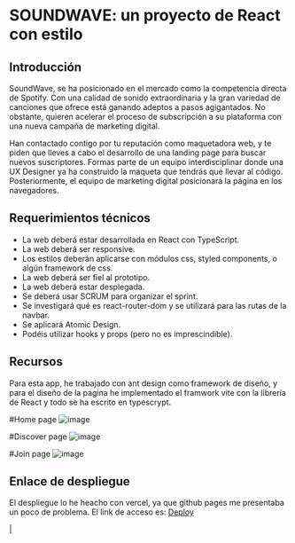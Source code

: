 # SOUNDWAVE: un proyecto de React con estilo

## Introducción

SoundWave, se ha posicionado en el mercado como la competencia directa de Spotify. Con una calidad de sonido extraordinaria y la gran variedad de canciones que ofrece está ganando adeptos a pasos agigantados. No obstante, quieren acelerar el proceso de subscripción a su plataforma con una nueva campaña de marketing digital.

Han contactado contigo por tu reputación como maquetadora web, y te piden que lleves a cabo el desarrollo de una landing page para buscar nuevos suscriptores. Formas parte de un equipo interdisciplinar donde una UX Designer ya ha construido la maqueta que tendrás que llevar al código. Posteriormente, el equipo de marketing digital posicionará la página en los navegadores.

## Requerimientos técnicos

- La web deberá estar desarrollada en React con TypeScript.
- La web deberá ser responsive.
- Los estilos deberán aplicarse con módulos css, styled components, o algún framework de css.
- La web deberá ser fiel al prototipo.
- La web deberá estar desplegada.
- Se deberá usar SCRUM para organizar el sprint.
- Se investigará qué es react-router-dom y se utilizará para las rutas de la navbar.
- Se aplicará Atomic Design.
- Podéis utilizar hooks y props (pero no es imprescindible).

## Recursos

Para esta app, he trabajado con ant design como framework de diseño, y para el diseño de la pagina he implementado el framwork vite con la librería de React y todo se ha escrito en typescrypt.

#Home page
![image](https://github.com/factoriaf5-p7/soundwave-Alens678/assets/97367970/93cd81eb-fcdc-4e94-abfa-33f64b48612e)

#Discover page
![image](https://github.com/factoriaf5-p7/soundwave-Alens678/assets/97367970/6f077046-b29d-4a66-9de6-c0894b4b1855)

#Join page
![image](https://github.com/factoriaf5-p7/soundwave-Alens678/assets/97367970/b8be36a8-597b-4b2c-b3ee-06a41d6deaff)


## Enlace de despliegue

El despliegue lo he heacho con vercel, ya que github pages me presentaba un poco de problema. El link de acceso es:
      <a href="https://react-project-cyan-nine.vercel.app/">Deploy</a>





|
